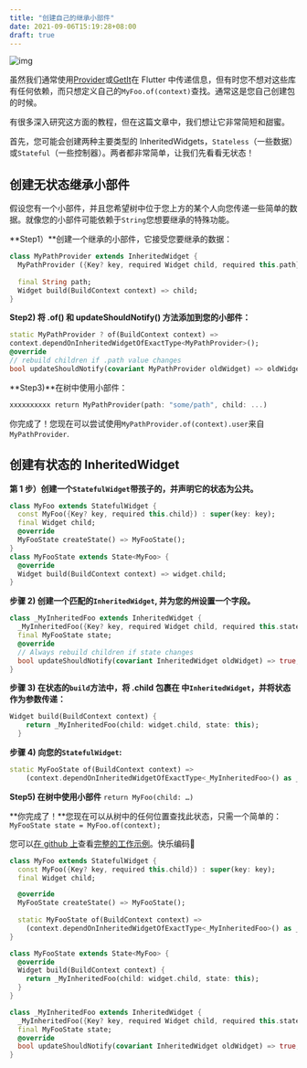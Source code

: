 ```yaml
---
title: "创建自己的继承小部件"
date: 2021-09-06T15:19:28+08:00
draft: true
---
```


 

![img](https://luckly007.oss-cn-beijing.aliyuncs.com/image/studio64_KaMy5Z7UJn1.png)

虽然我们通常使用[Provider](https://pub.dev/packages/provider)或[GetIt](https://pub.dev/packages/get_it)在 Flutter 中传递信息，但有时您不想对这些库有任何依赖，而只想定义自己的`MyFoo.of(context)`查找。通常这是您自己创建包的时候。

有很多深入研究这方面的教程，但在这篇文章中，我们想让它非常简短和甜蜜。



首先，您可能会创建两种主要类型的 InheritedWidgets，`Stateless`（一些数据）或`Stateful`（一些控制器）。两者都非常简单，让我们先看看无状态！

## 创建无状态继承小部件

假设您有一个小部件，并且您希望树中位于您上方的某个人向您传递一些简单的数据。就像您的小部件可能依赖于`String`您想要继承的特殊功能。

**Step1）**创建一个继承的小部件，它接受您要继承的数据：

```dart
class MyPathProvider extends InheritedWidget {
  MyPathProvider ({Key? key, required Widget child, required this.path}) : super(key: key, child: child);
  
  final String path;
  Widget build(BuildContext context) => child;
}
```

**Step2) 将 .of() 和 updateShouldNotify() 方法添加到您的小部件：**

```dart
static MyPathProvider ? of(BuildContext context) =>
context.dependOnInheritedWidgetOfExactType<MyPathProvider>();
@override
// rebuild children if .path value changes
bool updateShouldNotify(covariant MyPathProvider oldWidget) => oldWidget.path != path;
```

**Step3)**在树中使用小部件：

```dart
xxxxxxxxxx return MyPathProvider(path: "some/path", child: ...) 
```

你完成了！您现在可以尝试使用`MyPathProvider.of(context).user`来自 `MyPathProvider`.

## 创建有状态的 InheritedWidget

**第 1 步）创建一个`StatefulWidget`带孩子的，并声明它的状态为公共。**

```dart
class MyFoo extends StatefulWidget {
  const MyFoo({Key? key, required this.child}) : super(key: key);
  final Widget child;
  @override
  MyFooState createState() => MyFooState();
}
class MyFooState extends State<MyFoo> {
  @override
  Widget build(BuildContext context) => widget.child;
}
```

**步骤 2) 创建一个匹配的`InheritedWidget`, 并为您的州设置一个字段。**

```dart
class _MyInheritedFoo extends InheritedWidget {
  _MyInheritedFoo({Key? key, required Widget child, required this.state}) : super(key: key, child: child);
  final MyFooState state;
  @override
  // Always rebuild children if state changes
  bool updateShouldNotify(covariant InheritedWidget oldWidget) => true;
}
```

**步骤 3) 在状态的`build`方法中，将 .child 包裹在 中`InheritedWidget`，并将状态作为参数传递：**

```dart
Widget build(BuildContext context) {
    return _MyInheritedFoo(child: widget.child, state: this);
  }
```

**步骤 4) 向您的`StatefulWidget`:**

```dart
static MyFooState of(BuildContext context) =>
    (context.dependOnInheritedWidgetOfExactType<_MyInheritedFoo>() as _MyInheritedFoo).state;
```

**Step5) 在树中使用小部件** `return MyFoo(child: …)`



**你完成了！**您现在可以从树中的任何位置查找此状态，只需一个简单的： `MyFooState state = MyFoo.of(context);`

您可以[在 github 上](https://gist.github.com/esDotDev/ad376d0e763d1e690fe902a28da3923d)查看[完整的工作示例](https://gist.github.com/esDotDev/ad376d0e763d1e690fe902a28da3923d)。快乐编码🙂



```dart
class MyFoo extends StatefulWidget {
  const MyFoo({Key? key, required this.child}) : super(key: key);
  final Widget child;

  @override
  MyFooState createState() => MyFooState();
  
  static MyFooState of(BuildContext context) =>
    (context.dependOnInheritedWidgetOfExactType<_MyInheritedFoo>() as _MyInheritedFoo).state;
}

class MyFooState extends State<MyFoo> {
  @override
  Widget build(BuildContext context) {
    return _MyInheritedFoo(child: widget.child, state: this);
  }
}

class _MyInheritedFoo extends InheritedWidget {
  _MyInheritedFoo({Key? key, required Widget child, required this.state}) : super(key: key, child: child);
  final MyFooState state;
  @override
  bool updateShouldNotify(covariant InheritedWidget oldWidget) => true;
}
```

